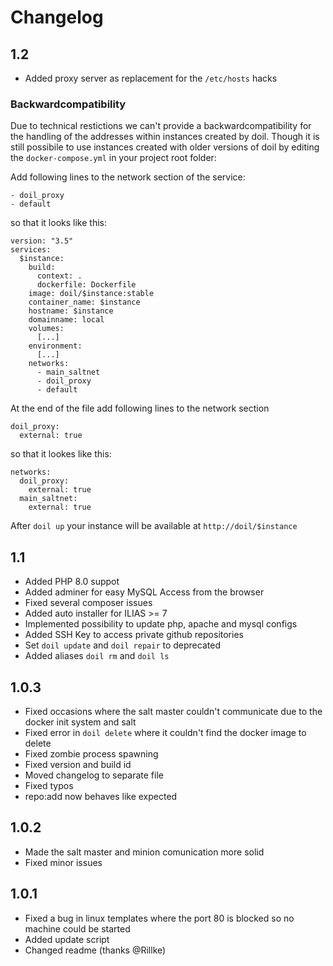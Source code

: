# Changelog

## 1.2

* Added proxy server as replacement for the `/etc/hosts` hacks

### Backwardcompatibility

Due to technical restictions we can't provide a backwardcompatibility for
the handling of the addresses within instances created by doil. Though it
is still possibile to use instances created with older versions of doil
by editing the `docker-compose.yml` in your project root folder:

Add following lines to the network section of the service:

```
- doil_proxy
- default
```

so that it looks like this:

```
version: "3.5"
services:
  $instance:
    build:
      context: .
      dockerfile: Dockerfile
    image: doil/$instance:stable
    container_name: $instance
    hostname: $instance
    domainname: local
    volumes:
      [...]
    environment:
      [...]
    networks:
      - main_saltnet
      - doil_proxy
      - default
```

At the end of the file add following lines to the network section

```
doil_proxy:
  external: true
```

so that it lookes like this:

```
networks:
  doil_proxy:
    external: true
  main_saltnet:
    external: true
```

After `doil up` your instance will be available at `http://doil/$instance`

## 1.1

* Added PHP 8.0 suppot
* Added adminer for easy MySQL Access from the browser
* Fixed several composer issues
* Added auto installer for ILIAS >= 7
* Implemented possibility to update php, apache and mysql configs
* Added SSH Key to access private github repositories
* Set `doil update` and `doil repair` to deprecated
* Added aliases `doil rm` and `doil ls`

## 1.0.3

* Fixed occasions where the salt master couldn't communicate due to the
  docker init system and salt
* Fixed error in `doil delete` where it couldn't find the docker image to
  delete
* Fixed zombie process spawning
* Fixed version and build id
* Moved changelog to separate file
* Fixed typos
* repo:add now behaves like expected

## 1.0.2

* Made the salt master and minion comunication more solid
* Fixed minor issues

## 1.0.1

* Fixed a bug in linux templates where the port 80 is blocked so no machine
  could be started
* Added update script
* Changed readme (thanks @Rillke)